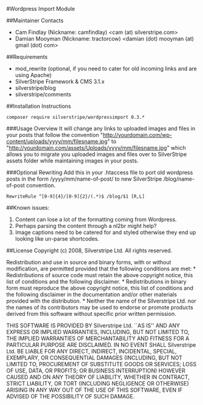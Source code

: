 #Wordpress Import Module


##Maintainer Contacts
* Cam Findlay (Nickname: camfindlay) <cam (at) silverstripe.com>
* Damian Mooyman (Nickname: tractorcow) <damian (dot) mooyman (at) gmail (dot) com>


##Requirements
* mod_rewrite (optional, if you need to cater for old incoming links and are using Apache)
* SilverStripe Framework & CMS 3.1.x
* silverstripe/blog
* silverstripe/comments

##Installation Instructions

    composer require silverstripe/wordpressimport 0.3.*

###Usage Overview
It will change any links to uploaded images and 
files in your posts that follow the convention 
"http://yourdomain.com/wp-content/uploads/yyyy/mm/filesname.jpg" 
to "http://yourdomain.com/assets/Uploads/yyyy/mm/filesname.jpg" 
which allows you to migrate you uploaded images 
and files over to SilverStripe assets folder while maintaining 
images in your posts.

###Optional Rewriting
Add this in your .htaccess file to port old 
wordpress posts in the form /yyyy/mm/name-of-post/
 to new SilverStripe /blog/name-of-post convention.


    RewriteRule ^[0-9]{4}/[0-9]{2}/(.*)$ /blog/$1 [R,L]


##Known issues:
1. Content can lose a lot of the formatting coming from Wordpress.
1. Perhaps parsing the content through a nl2br might help?
1. Image captions need to be catered for and styled otherwise they end up looking like un-parse shortcodes.


##License
Copyright (c) 2008, Silverstripe Ltd.
All rights reserved.

Redistribution and use in source and binary forms, with or without
modification, are permitted provided that the following conditions are met:
     * Redistributions of source code must retain the above copyright
       notice, this list of conditions and the following disclaimer.
     * Redistributions in binary form must reproduce the above copyright
       notice, this list of conditions and the following disclaimer in the
       documentation and/or other materials provided with the distribution.
     * Neither the name of the Silverstripe Ltd. nor the
       names of its contributors may be used to endorse or promote products
       derived from this software without specific prior written permission.

 THIS SOFTWARE IS PROVIDED BY Silverstripe Ltd. ``AS IS'' AND ANY
 EXPRESS OR IMPLIED WARRANTIES, INCLUDING, BUT NOT LIMITED TO, THE IMPLIED
 WARRANTIES OF MERCHANTABILITY AND FITNESS FOR A PARTICULAR PURPOSE ARE
 DISCLAIMED. IN NO EVENT SHALL Silverstripe Ltd. BE LIABLE FOR ANY
 DIRECT, INDIRECT, INCIDENTAL, SPECIAL, EXEMPLARY, OR CONSEQUENTIAL DAMAGES
 (INCLUDING, BUT NOT LIMITED TO, PROCUREMENT OF SUBSTITUTE GOODS OR SERVICES;
 LOSS OF USE, DATA, OR PROFITS; OR BUSINESS INTERRUPTION) HOWEVER CAUSED AND
 ON ANY THEORY OF LIABILITY, WHETHER IN CONTRACT, STRICT LIABILITY, OR TORT
 (INCLUDING NEGLIGENCE OR OTHERWISE) ARISING IN ANY WAY OUT OF THE USE OF THIS
 SOFTWARE, EVEN IF ADVISED OF THE POSSIBILITY OF SUCH DAMAGE.




